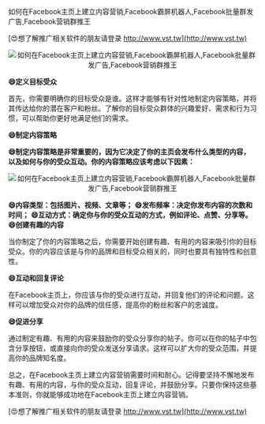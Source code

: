 如何在Facebook主页上建立内容营销,Facebook霸屏机器人,Facebook批量群发广告,Facebook营销群推王

[😍想了解推广相关软件的朋友请登录 http://www.vst.tw](http://www.vst.tw)

 <center><img src="https://vst.tw/MP4/tuiguang/png/7.png" alt="如何在Facebook主页上建立内容营销,Facebook霸屏机器人,Facebook批量群发广告,Facebook营销群推王"></center>

**😄定义目标受众**

首先，你需要明确你的目标受众是谁。这样才能够有针对性地制定内容策略，并将其传达给你的潜在客户和粉丝。了解你的目标受众群体的兴趣爱好、需求和行为习惯，可以帮助你更好地满足他们的需求。

**😄制定内容策略**

**😄制定内容策略是非常重要的，因为它决定了你的主页会发布什么类型的内容，以及如何与你的受众互动。你的内容策略应该考虑以下因素：**

 <center><img src="https://vst.tw/MP4/tuiguang/png/2.png" alt="如何在Facebook主页上建立内容营销,Facebook霸屏机器人,Facebook批量群发广告,Facebook营销群推王"></center>

**😄内容类型：包括图片、视频、文章等；**
**😄发布频率：决定你发布内容的次数和时间；**
**😄互动方式：确定你与你的受众互动的方式，例如评论、点赞、分享等。**
**😄创建有趣的内容**

当你制定了你的内容策略之后，你需要开始创建有趣、有用的内容来吸引你的目标受众。你的内容应该是与你的品牌和目标受众相关的，同时也要具有独特性和创意性。

**😄互动和回复评论**

在Facebook主页上，你应该与你的受众进行互动，并回复他们的评论和问题。这样可以增加受众对你的品牌的信任感，提高你的粉丝和客户的忠诚度。

**😄促进分享**

通过制定有趣、有用的内容来鼓励你的受众分享你的帖子。你可以在你的帖子中包含分享按钮，或直接向你的受众发送分享请求。这样可以扩大你的受众范围，并提高你的品牌知名度。

总之，在Facebook主页上建立内容营销需要时间和耐心。记得要坚持不懈地发布有趣、有用的内容，与你的受众互动，回复评论，并鼓励分享。只要你保持这些基本准则，你就能够成功地在Facebook主页上建立内容营销。

[😍想了解推广相关软件的朋友请登录 http://www.vst.tw](http://www.vst.tw)



